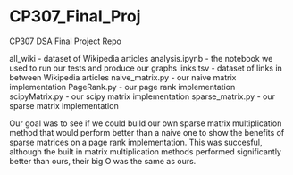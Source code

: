 # CP307_Final_Proj
CP307 DSA Final Project Repo

all_wiki - dataset of Wikipedia articles
analysis.ipynb - the notebook we used to run our tests and produce our graphs
links.tsv - dataset of links in between Wikipedia articles 
naive_matrix.py - our naive matrix implementation
PageRank.py - our page rank implementation
scipyMatrix.py - our scipy matrix implementation
sparse_matrix.py - our sparse matrix implementation 

Our goal was to see if we could build our own sparse matrix multiplication method that would perform better than a naive one to show the benefits of sparse matrices on a page rank implementation. This was succesful, although the built in matrix multiplication methods performed significantly better than ours, their big O was the same as ours. 
